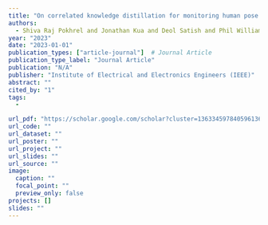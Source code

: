```yaml
---
title: "On correlated knowledge distillation for monitoring human pose with radios"
authors:
  - Shiva Raj Pokhrel and Jonathan Kua and Deol Satish and Phil Williams and Arkady Zaslavsky and Seng W Loke and Jinho Choi
year: "2023"
date: "2023-01-01"
publication_types: ["article-journal"]  # Journal Article
publication_type_label: "Journal Article"
publication: "N/A"
publisher: "Institute of Electrical and Electronics Engineers (IEEE)"
abstract: ""
cited_by: "1"
tags:
  - 

url_pdf: "https://scholar.google.com/scholar?cluster=13633459784059613657&hl=en&oi=scholarr"
url_code: ""
url_dataset: ""
url_poster: ""
url_project: ""
url_slides: ""
url_source: ""
image:
  caption: ""
  focal_point: ""
  preview_only: false
projects: []
slides: ""
---
```

